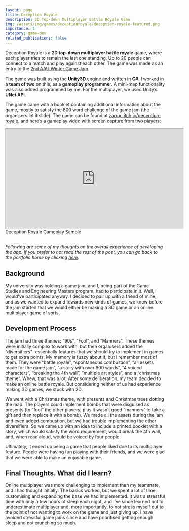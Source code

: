 ```yaml
---
layout: page
title: Deception Royale
description: 2D Top-down Multiplayer Battle Royale Game
img: /assets/img/games/deceptionroyale/deception-royale-featured.png
importance: 1
category: game-dev
related_publications: false
---
```



Deception Royale is a **2D top-down multiplayer battle royale** game, where each player tries to remain the last one standing. Up to 20 people can connect to a match and play against each other. The game was made as an entry to the [2nd AAU Winter Game Jam](https://itch.io/jam/2nd-winter-game-jam).

The game was built using the **Unity3D** engine and written in **C#**. I worked in a **team of two** on this, as a **gameplay programme**r. A mini-map functionality was also added programmed by me. For the multiplayer, we used Unity’s **UNet API**.

The game came with a booklet containing additional information about the game, mostly  to satisfy the 800 word challenge of the game jam (the organisers let it slide). The game can be found at [zarroc.itch.io/deception-royale](https://zarroc.itch.io/deception-royale), and here’s a gameplay video with screen capture from two players:

<div class="row">
    <div class="col-sm mt-3 mt-md-0 embed-responsive embed-responsive-16by9 center-block">
        <iframe width="560" height="315" src="https://www.youtube.com/embed/YGZs0rGlwcs" title="Deception Royale Gameplay Sample" allowfullscreen></iframe>
    </div>
</div>
<div class="caption">
    Deception Royale Gameplay Sample
</div>

<br/>

*Following are some of my thoughts on the overall experience of developing the app. If you prefer to not read the rest of the post, you can go back to the portfolio home by clicking [here](/projects).*


## Background

My university was holding a game jam, and I, being part of the Game Studies and Engineering Masters program, had to participate in it. Well, I would've participated anyway. I decided to pair up with a friend of mine, and as we wanted to expand towards new kinds of games, we knew before the jam started that we would either be making a 3D game or an online multiplayer game of sorts.

## Development Process

The jam had three themes: “90s”, “Fool”, and “Manners”. These themes were initially complex to work with, but then organisers added the “diversifiers”- essentially features that we should try to implement in games to get extra points. My memory is fuzzy about it, but I remember most of them. They were “battle royale”, “spontaneous combustion”, “all assets made for the game jam”, “a story with over 800 words”, “4 voiced characters”, “breaking the 4th wall”, “multiple art styles”, and a “christmas theme”. Whew, that was a lot. After some deliberation, my team decided to make an online battle royale. But considering neither of us had experience making 3D games, we stuck with 2D.

We went with a Christmas theme, with presents and Christmas trees dotting the map. The players could implement bombs that were disguised as presents (to “fool” the other players, plus it wasn’t good “manners” to take a gift and then replace it with a bomb). We made all the assets during the jam and even added combustion, but we had trouble implementing the other diversifiers. So we came up with an idea to include a printed booklet with a story, which would satisfy the word requirement, would break the 4th wall, and, when read aloud, would be voiced by four people.

Ultimately, it ended up being a game that people liked due to its multiplayer feature. People were having fun playing with their friends, and we were glad that we were able to make an enjoyable game.

## Final Thoughts. What did I learn?

Online multiplayer was more challenging to implement than my teammate, and I had thought initially. The basics worked, but we spent a lot of time customising and expanding the base we had implemented. It was a stressful time with only a few hours of sleep each night, and I’ve since learned not to underestimate multiplayer and, more importantly, to not stress myself out to the point of not wanting to work on the game and just giving up. I have avoided stressful game jams since and have prioritised getting enough sleep and not crunching so much.
